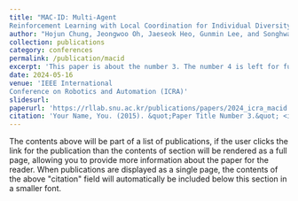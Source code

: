```yaml
---
title: "MAC-ID: Multi-Agent
Reinforcement Learning with Local Coordination for Individual Diversity"
author: "Hojun Chung, Jeongwoo Oh, Jaeseok Heo, Gunmin Lee, and Songhwai Oh"
collection: publications
category: conferences
permalink: /publication/macid
excerpt: 'This paper is about the number 3. The number 4 is left for future work.'
date: 2024-05-16
venue: 'IEEE International
Conference on Robotics and Automation (ICRA)'
slidesurl:
paperurl: 'https://rllab.snu.ac.kr/publications/papers/2024_icra_macid.pdf'
citation: 'Your Name, You. (2015). &quot;Paper Title Number 3.&quot; <i>Journal 1</i>. 1(3).'
---
```


The contents above will be part of a list of publications, if the user clicks the link for the publication than the contents of section will be rendered as a full page, allowing you to provide more information about the paper for the reader. When publications are displayed as a single page, the contents of the above "citation" field will automatically be included below this section in a smaller font.
